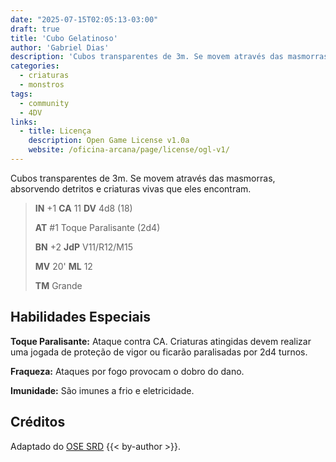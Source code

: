 ```yaml
---
date: "2025-07-15T02:05:13-03:00"
draft: true
title: 'Cubo Gelatinoso'
author: 'Gabriel Dias'
description: 'Cubos transparentes de 3m. Se movem através das masmorras, absorvendo detritos e criaturas vivas que eles encontram.'
categories:
  - criaturas
  - monstros
tags:
  - community
  - 4DV
links:
  - title: Licença
    description: Open Game License v1.0a
    website: /oficina-arcana/page/license/ogl-v1/
---
```


Cubos transparentes de 3m. Se movem através das masmorras, absorvendo detritos e criaturas vivas que eles encontram.

> **IN** +1 **CA** 11 **DV** 4d8 (18)
>
> **AT** #1 Toque Paralisante (2d4)
>
> **BN** +2 **JdP** V11/R12/M15
>
> **MV** 20' **ML** 12
>
> **TM** Grande

## Habilidades Especiais

**Toque Paralisante:** Ataque contra CA. Criaturas atingidas devem realizar uma jogada de proteção de vigor ou ficarão paralisadas por 2d4 turnos.

**Fraqueza:** Ataques por fogo provocam o dobro do dano.

**Imunidade:** São imunes a frio e eletricidade.

## Créditos

Adaptado do [OSE SRD](https://ose-srd.netlify.app/) {{< by-author >}}.
